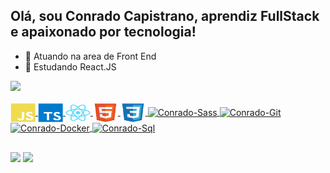 ## Olá, sou Conrado Capistrano, aprendiz FullStack e apaixonado por tecnologia!

- 🔭 Atuando na area de Front End
- 🌱 Estudando React.JS

<div>
	<a href="https://beacons.ai/ConradoCapistrano">
	<img height="180em" src="https://github-readme-stats.vercel.app/api/top-langs/?username=ConradoCapistrano&layout=compact&langs_count=16&theme=tokyonight"/>
</div>

<div style="display: inline_block"><br>
  <img align="center" alt="Conrado-Js" height="30" width="40" src="https://raw.githubusercontent.com/devicons/devicon/master/icons/javascript/javascript-plain.svg">
  <img align="center" alt="Conrado-Ts" height="30" width="40" src="https://raw.githubusercontent.com/devicons/devicon/master/icons/typescript/typescript-plain.svg">
  <img align="center" alt="Conrado-React" height="30" width="40" src="https://raw.githubusercontent.com/devicons/devicon/master/icons/react/react-original.svg">
  <img align="center" alt="Conrado-HTML" height="30" width="40" src="https://raw.githubusercontent.com/devicons/devicon/master/icons/html5/html5-original.svg">
  <img align="center" alt="Conrado-CSS" height="30" width="40" src="https://raw.githubusercontent.com/devicons/devicon/master/icons/css3/css3-original.svg">
  <img align="center" alt="Conrado-Sass" height="30" width="40" src="https://cdn.jsdelivr.net/gh/devicons/devicon/icons/sass/sass-original.svg" />
  <img align="center" alt="Conrado-Git" height="30" width="40" src="https://cdn.jsdelivr.net/gh/devicons/devicon/icons/git/git-original.svg" />
  <img align="center" alt="Conrado-Docker" height="30" width="40" src="https://cdn.jsdelivr.net/gh/devicons/devicon/icons/docker/docker-original.svg" />
  <img align="center" alt="Conrado-Sql" height="30" width="40" src="https://cdn.jsdelivr.net/gh/devicons/devicon/icons/mysql/mysql-original.svg" />
</div>
 

  ##
 
<div>
  <a href = "mailto:capistrano.conrado@gmail.com"><img src="https://img.shields.io/badge/-Gmail-%23333?style=for-the-badge&logo=gmail&logoColor=white" target="_blank"></a>
  <a href="https://www.linkedin.com/in/conrado-capistrano88" target="_blank"><img src="https://img.shields.io/badge/-LinkedIn-%230077B5?style=for-the-badge&logo=linkedin&logoColor=white" target="_blank"></a> 
  
</div>
